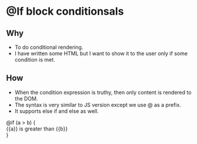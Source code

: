 # @If block conditionsals

## Why

- To do conditional rendering.
- I have written some HTML but I want to show it to the user only if some condition is met.

## How

- When the condition expression is truthy, then only content is rendered to the DOM.
- The syntax is very similar to JS version except we use @ as a prefix.
- It supports else if and else as well.


@if (a > b) {  
  {{a}} is greater than {{b}}  
}
